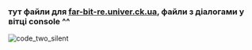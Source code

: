 ### тут файли для [far-bit-re.univer.ck.ua](https://far-bit-re.univer.ck.ua/), файли з діалогами у вітці console ^^
![code_two_silent](https://github.com/flovnes/homework/assets/106932515/45e326cc-9076-4e39-aefb-7872486dfb64)
